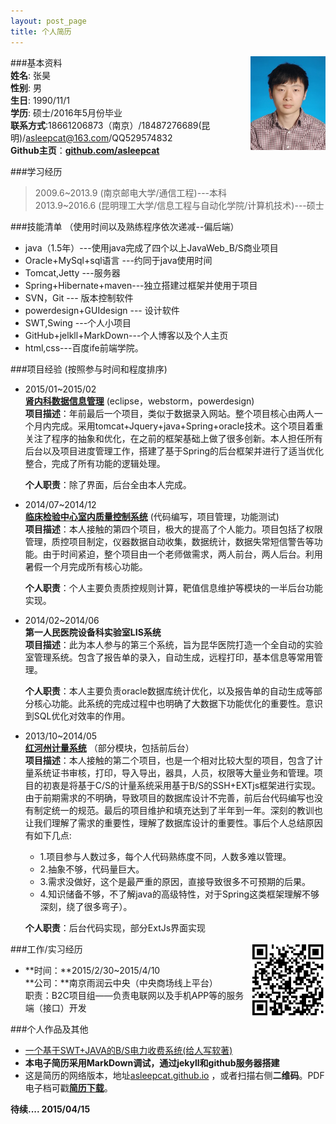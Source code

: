 ```yaml
---
layout: post_page
title: 个人简历
---                          
```

<img src="/img/zh/zh.jpg" align ="right" style="width:120px;height:150px;"/>                
                        
###基本资料                              
**姓名**: 张昊               
**性别**: 男               
**生日**: 1990/11/1               
**学历**: 硕士/2016年5月份毕业            
**联系方式**:18661206873（南京）/18487276689(昆明)/asleepcat@163.com/QQ529574832             
**Github主页**：<strong><a href="https://github.com/asleepcat" target="_blank">github.com/asleepcat</a></strong>                    

###学习经历     
>2009.6~2013.9 (南京邮电大学/通信工程)---本科        
2013.9~2016.6 (昆明理工大学/信息工程与自动化学院/计算机技术)---硕士       

###技能清单       （使用时间以及熟练程序依次递减--偏后端）        
- java（1.5年）---使用java完成了四个以上JavaWeb_B/S商业项目         
- Oracle+MySql+sql语言 ---约同于java使用时间
- Tomcat,Jetty ---服务器
- Spring+Hibernate+maven---独立搭建过框架并使用于项目
- SVN，Git --- 版本控制软件
- powerdesign+GUIdesign --- 设计软件
- SWT,Swing ---个人小项目
- GitHub+jelkll+MarkDown---个人博客以及个人主页
- html,css---百度ife前端学院。              

###项目经验       (按照参与时间和程度排序)         
- 2015/01~2015/02      
	[**肾内科数据信息管理**](/xmjs/xm-shen.html)   (eclipse，webstorm，powerdesign)                
	**项目描述**：年前最后一个项目，类似于数据录入网站。整个项目核心由两人一个月内完成。采用tomcat+Jquery+java+Spring+oracle技术。这个项目着重关注了程序的抽象和优化，在之前的框架基础上做了很多创新。本人担任所有后台以及项目进度管理工作，搭建了基于Spring的后台框架并进行了适当优化整合，完成了所有功能的逻辑处理。      

	**个人职责**：除了界面，后台全由本人完成。  
- 2014/07~2014/12      
	[**临床检验中心室内质量控制系统**](/xmjs/xm-qc.html)            (代码编写，项目管理，功能测试)    
	**项目描述**：本人接触的第四个项目，极大的提高了个人能力。项目包括了权限管理，质控项目制定，仪器数据自动收集，数据统计，数据失常短信警告等功能。由于时间紧迫，整个项目由一个老师做需求，两人前台，两人后台。利用暑假一个月完成所有核心功能。       

	**个人职责**：个人主要负责质控规则计算，靶值信息维护等模块的一半后台功能实现。         
-  2014/02~2014/06        
   **第一人民医院设备科实验室LIS系统**     
	**项目描述**：此为本人参与的第三个系统，旨为昆华医院打造一个全自动的实验室管理系统。包含了报告单的录入，自动生成，远程打印，基本信息等常用管理。             

	**个人职责**：本人主要负责oracle数据库统计优化，以及报告单的自动生成等部分核心功能。此系统的完成过程中也明确了大数据下功能优化的重要性。意识到SQL优化对效率的作用。    
-  2013/10~2014/05            
    [**红河州计量系统**](/xmjs/xm-jlglxt.html)       （部分模块，包括前后台）            
	**项目描述**：本人接触的第二个项目，也是一个相对比较大型的项目，包含了计量系统证书审核，打印，导入导出，器具，人员，权限等大量业务和管理。项目的初衷是将基于C/S的计量系统采用基于B/S的SSH+EXTjs框架进行实现。由于前期需求的不明确，导致项目的数据库设计不完善，前后台代码编写也没有制定统一的规范。最后的项目维护和填充达到了半年到一年。深刻的教训也让我们理解了需求的重要性，理解了数据库设计的重要性。事后个人总结原因有如下几点:
	- 1.项目参与人数过多，每个人代码熟练度不同，人数多难以管理。
	- 2.抽象不够，代码量巨大。      
	- 3.需求没做好，这个是最严重的原因，直接导致很多不可预期的后果。       
	- 4.知识储备不够，不了解java的高级特性，对于Spring这类框架理解不够深刻，绕了很多弯子）。            

	**个人职责**：后台代码实现，部分ExtJs界面实现          
                
<img src="/img/zh/200.png" align ="right" style="width:120px;height:120px;"/>              

###工作/实习经历
- **时间：**2015/2/30~2015/4/10    
  **公司：**南京雨润云中央（中央商场线上平台）                 
    职责：B2C项目组——负责电联网以及手机APP等的服务端（接口）开发                    

###个人作品及其他           
- [一个基于SWT+JAVA的B/S电力收费系统(给人写软著)](/xmjs/xm-etms.html)
- **本电子简历采用MarkDown调试，通过jekyll和github服务器搭建**    
- 这是简历的网络版本，地址[asleepcat.github.io](http://asleepcat.github.io) ，或者扫描右侧**二维码**。PDF电子档可戳<strong><a href="/img/zhanghao-resume.pdf" target="_blank">简历下载</a></strong>。        



                        
    
**待续.... 2015/04/15**

